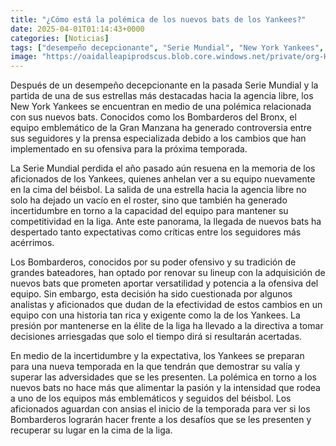```yaml
---
title: "¿Cómo está la polémica de los nuevos bats de los Yankees?"
date: 2025-04-01T01:14:43+0000
categories: [Noticias]
tags: ["desempeño decepcionante", "Serie Mundial", "New York Yankees", "Bombarderos del Bronx", "nuevos bats", "poder ofensivo", "temporada."]
image: "https://oaidalleapiprodscus.blob.core.windows.net/private/org-HKmKxpuNw3Y88lm4EBrIPq0n/user-ZwiCXOggLL8ZNNKE2g7rXFmV/img-48CQc4xoJa7kFmBr4stoSSHL.png?st=2025-04-01T00%3A14%3A43Z&se=2025-04-01T02%3A14%3A43Z&sp=r&sv=2024-08-04&sr=b&rscd=inline&rsct=image/png&skoid=d505667d-d6c1-4a0a-bac7-5c84a87759f8&sktid=a48cca56-e6da-484e-a814-9c849652bcb3&skt=2025-03-31T22%3A08%3A20Z&ske=2025-04-01T22%3A08%3A20Z&sks=b&skv=2024-08-04&sig=k3WJHjhEC0mddNDZFKWZJ/DLFoj2VuGEttRtxM9g/uo%3D"
---
```


Después de un desempeño decepcionante en la pasada Serie Mundial y la partida de una de sus estrellas más destacadas hacia la agencia libre, los New York Yankees se encuentran en medio de una polémica relacionada con sus nuevos bats. Conocidos como los Bombarderos del Bronx, el equipo emblemático de la Gran Manzana ha generado controversia entre sus seguidores y la prensa especializada debido a los cambios que han implementado en su ofensiva para la próxima temporada.

La Serie Mundial perdida el año pasado aún resuena en la memoria de los aficionados de los Yankees, quienes anhelan ver a su equipo nuevamente en la cima del béisbol. La salida de una estrella hacia la agencia libre no solo ha dejado un vacío en el roster, sino que también ha generado incertidumbre en torno a la capacidad del equipo para mantener su competitividad en la liga. Ante este panorama, la llegada de nuevos bats ha despertado tanto expectativas como críticas entre los seguidores más acérrimos.

Los Bombarderos, conocidos por su poder ofensivo y su tradición de grandes bateadores, han optado por renovar su lineup con la adquisición de nuevos bats que prometen aportar versatilidad y potencia a la ofensiva del equipo. Sin embargo, esta decisión ha sido cuestionada por algunos analistas y aficionados que dudan de la efectividad de estos cambios en un equipo con una historia tan rica y exigente como la de los Yankees. La presión por mantenerse en la élite de la liga ha llevado a la directiva a tomar decisiones arriesgadas que solo el tiempo dirá si resultarán acertadas.

En medio de la incertidumbre y la expectativa, los Yankees se preparan para una nueva temporada en la que tendrán que demostrar su valía y superar las adversidades que se les presenten. La polémica en torno a los nuevos bats no hace más que alimentar la pasión y la intensidad que rodea a uno de los equipos más emblemáticos y seguidos del béisbol. Los aficionados aguardan con ansias el inicio de la temporada para ver si los Bombarderos lograrán hacer frente a los desafíos que se les presenten y recuperar su lugar en la cima de la liga.
    
